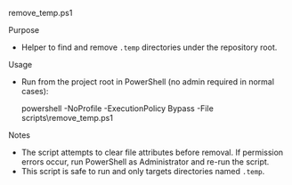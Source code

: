 remove_temp.ps1

Purpose
- Helper to find and remove `.temp` directories under the repository root.

Usage
- Run from the project root in PowerShell (no admin required in normal cases):

  powershell -NoProfile -ExecutionPolicy Bypass -File scripts\remove_temp.ps1

Notes
- The script attempts to clear file attributes before removal. If permission errors occur, run PowerShell as Administrator and re-run the script.
- This script is safe to run and only targets directories named `.temp`.
